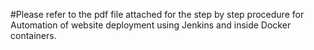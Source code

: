 #Please refer to the pdf file attached for the step by step procedure for Automation of website deployment using Jenkins and inside Docker containers. 

